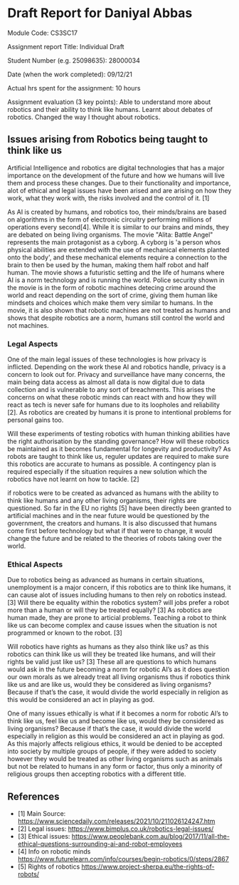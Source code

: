 # Draft Report for Daniyal Abbas

Module Code: CS3SC17


Assignment report Title: Individual Draft


Student Number (e.g. 25098635): 28000034


Date (when the work completed): 09/12/21 


Actual hrs spent for the assignment: 10 hours


Assignment evaluation (3 key points): Able to understand more about robotics and their ability to think like humans. Learnt about debates of robotics. Changed the way I thought about robotics.

## Issues arising from Robotics being taught to think like us

Artificial Intelligence and robotics are digital technologies that has a major importance on the development of the future and how we humans will live them and process these changes. Due to their functionality and importance, alot of ethical and legal issues have been arised and are arising on how they work, what they work with, the risks involved and the control of it. [1]

As AI is created by humans, and robotics too, their minds/brains are based on algorithms in the form of electronic circuitry performing millions of operations every second[4]. While it is similar to our brains and minds, they are debated on being living organisms. The movie "Alita: Battle Angel" represents the main protagonist as a cyborg. A cyborg is 'a person whos physical abilities are extended with the use of mechanical elements planted onto the body', and these mechanical elements require a connection to the brain to then be used by the human, making them half robot and half human. The movie shows a futuristic setting and the life of humans where AI is a norm technology and is running the world. Police security shown in the movie is in the form of robotic machines detecing crime around the world and react depending on the sort of crime, giving them human like mindsets and choices which make them very similar to humans. In the movie, it is also shown that robotic machines are not treated as humans and shows that despite robotics are a norm, humans still control the world and not machines.

### Legal Aspects
One of the main legal issues of these technologies is how privacy is inflicted. Depending on the work these AI and robotics handle, privacy is a concern to look out for. Privacy and surveillance have many concerns, the main being data access as almost all data is now digital due to data collection and is vulnerable to any sort of breachments. This arises the concerns on what these robotic minds can react with and how they will react as tech is never safe for humans due to its loopholes and reliability [2]. As robotics are created by humans it is prone to intentional problems for personal gains too.

Will these experiments of testing robotics with human thinking abilities have the right authorisation by the standing governance?
How will these robotics be maintained as it becomes fundamental for longevity and productivity? As robots are taught to think like us, reguler updates are required to make sure this robotics are accurate to humans as possible. 
A contingency plan is required especially if the situation requires a new solution which the robotics have not learnt on how to tackle. [2] 

if robotics were to be created as advanced as humans with the ability to think like humans and any other living organisms, their rights are questioned. So far in the EU no rights [5] have been directly been granted to artificial machines and in the near future would be questioned by the government, the creators and humans. It is also discussed that humans come first before technology but what if that were to change, it would change the future and be related to the theories of robots taking over the world.

### Ethical Aspects
Due to robotics being as advanced as humans in certain situations, unemployment is a major concern, if this robotics are to think like humans, it can cause alot of issues including humans to then rely on robotics instead.[3]
Will there be equality within the robotics system? will jobs prefer a robot more than a human or will they be treated equally? [3]
As robotics are human made, they are prone to articial problems. Teaching a robot to think like us can become complex and cause issues when the situation is not programmed or known to the robot. [3]

Will robotics have rights as humans as they also think like us? as this robotics can think like us will they be treated like humans, and will their rights be valid just like us? [3] These all are questions to which humans would ask in the future becoming a norm for robotic AI’s as it does question our own morals as we already treat all living organisms thus if robotics think like us and are like us, would they be considered as living organisms? Because if that’s the case, it would divide the world especially in religion as this would be considered an act in playing as god.

One of many issues ethically is what if it becomes a norm for robotic AI’s to think like us, feel like us and become like us, would they be considered as living organisms? Because if that’s the case, it would divide the world especially in religion as this would be considered an act in playing as god. As this majorly affects religious ethics, it would be denied to be accepted into society by multiple groups of people, if they were added to society however they would be treated as other living organisms such as animals but not be related to humans in any form or factor, thus only a minority of religious groups then accepting robotics with a different title.

## References
* [1] Main Source: https://www.sciencedaily.com/releases/2021/10/211026124247.htm
* [2] Legal issues: https://www.bimplus.co.uk/robotics-legal-issues/
* [3] Ethical issues: https://www.peoplebank.com.au/blog/2017/11/all-the-ethical-questions-surrounding-ai-and-robot-employees
* [4] Info on robotic minds https://www.futurelearn.com/info/courses/begin-robotics/0/steps/2867
* [5] Rights of robotics https://www.project-sherpa.eu/the-rights-of-robots/



